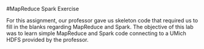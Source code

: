 #MapReduce Spark Exercise

For this assignment, our professor gave us skeleton code that required us to fill in the blanks regarding MapReduce and Spark.
The objective of this lab was to learn simple MapReduce and Spark code connecting to a UMich HDFS provided by the professor.
